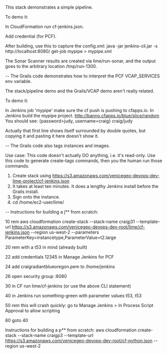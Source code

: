 This stack demonstrates a simple pipeline.

To demo it:

In CloudFormation run cf-jenkins.json.

Add credential (for PCF).

After building, use this to capture the config.xml:
java -jar jenkins-cli.jar -s http://localhost:8080/ get-job mypipe > mypipe.xml

The Sonar Scanner results are created via lime/run-sonar, and the output goes to the arbitrary location /tmp/run-1300.

--
The Grails code demonstrates how to interpret the PCF VCAP_SERVICES env variable.

The stack/pipeline demo and the Grails/VCAP demo aren't really related.

To demo it:

In Jenkins job 'mypipe' make sure the cf push is pushing to cfapps.io.
In Jenkins build the mypipe project. 
http://banno.cfapps.io/blue/slice/random
You should see:
{password=judy, username=craig}
craig/judy

Actually that first line shows itself surrounded by double quotes, but copying it and pasting it here doesn't show it.

--
The Grails code also tags instances and images.

Use case:
This code doesn't actually DO anything, i.e. it's read-only.
Use this code to generate create-tags commands, then you the human run those commands.

1. Create stack using https://s3.amazonaws.com/venicegeo-devops-dev-lime-project/cf-jenkins.json
2. It takes at least ten minutes. It does a lengthy Jenkins install before the Grails install.
3. Sign onto the instance.
4. cd /home/ec2-user/lime/

--
Instructions for building a j** from scratch:

10 rem aws cloudformation create-stack --stack-name craigj31 --template-url https://s3.amazonaws.com/venicegeo-devops-dev-root/lime/cf-jenkins.json --region us-west-2 --parameters ParameterKey=instancetype,ParameterValue=t2.large

20 rem with a t53 in mind (already built)

22 add credentials 12345 in Manage Jenkins for PCF

24 add craigradiantblueoregon.pem to /home/jenkins

26 open security group :8080

30 in CF run lime/cf-jenkins (or use the above CLI statement)

40 in Jenkins run something-green with parameter values t53, t53

50 rem this will crash quickly: go to Manage Jenkins > In Process Script Approval to allow scripting

60 goto 40

Instructions for building a p** from scratch:
aws cloudformation create-stack --stack-name craigp3 --template-url https://s3.amazonaws.com/venicegeo-devops-dev-root/cf-python.json --region us-west-2
